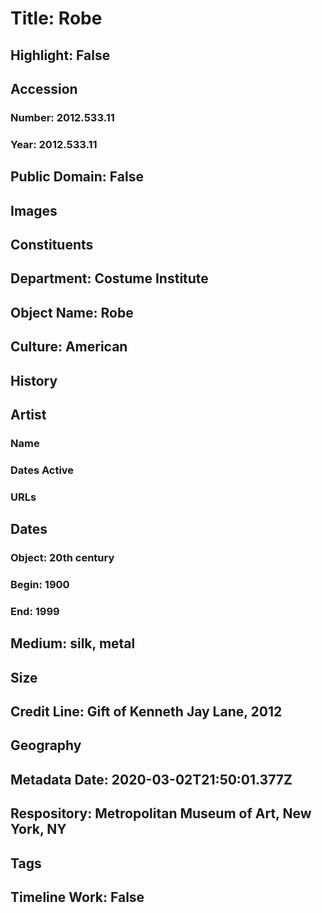# Title: Robe
## Highlight: False
## Accession
### Number: 2012.533.11
### Year: 2012.533.11
## Public Domain: False
## Images
## Constituents
## Department: Costume Institute
## Object Name: Robe
## Culture: American
## History
## Artist
### Name
### Dates Active
### URLs
## Dates
### Object: 20th century
### Begin: 1900
### End: 1999
## Medium: silk, metal
## Size
## Credit Line: Gift of Kenneth Jay Lane, 2012
## Geography
## Metadata Date: 2020-03-02T21:50:01.377Z
## Respository: Metropolitan Museum of Art, New York, NY
## Tags
## Timeline Work: False